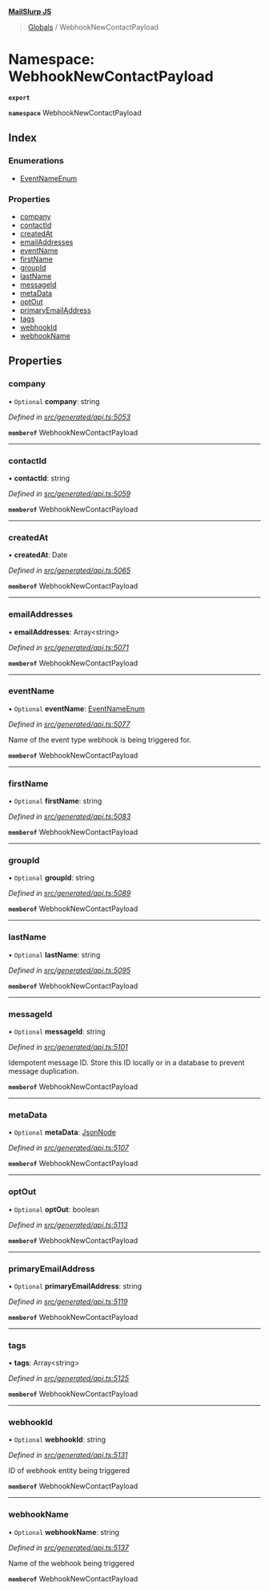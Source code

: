 **[MailSlurp JS](../README.md)**

> [Globals](../README.md) / WebhookNewContactPayload

# Namespace: WebhookNewContactPayload

**`export`** 

**`namespace`** WebhookNewContactPayload

## Index

### Enumerations

* [EventNameEnum](../enums/webhooknewcontactpayload.eventnameenum.md)

### Properties

* [company](webhooknewcontactpayload.md#company)
* [contactId](webhooknewcontactpayload.md#contactid)
* [createdAt](webhooknewcontactpayload.md#createdat)
* [emailAddresses](webhooknewcontactpayload.md#emailaddresses)
* [eventName](webhooknewcontactpayload.md#eventname)
* [firstName](webhooknewcontactpayload.md#firstname)
* [groupId](webhooknewcontactpayload.md#groupid)
* [lastName](webhooknewcontactpayload.md#lastname)
* [messageId](webhooknewcontactpayload.md#messageid)
* [metaData](webhooknewcontactpayload.md#metadata)
* [optOut](webhooknewcontactpayload.md#optout)
* [primaryEmailAddress](webhooknewcontactpayload.md#primaryemailaddress)
* [tags](webhooknewcontactpayload.md#tags)
* [webhookId](webhooknewcontactpayload.md#webhookid)
* [webhookName](webhooknewcontactpayload.md#webhookname)

## Properties

### company

• `Optional` **company**: string

*Defined in [src/generated/api.ts:5053](https://github.com/mailslurp/mailslurp-client/blob/aa918cc/src/generated/api.ts#L5053)*

**`memberof`** WebhookNewContactPayload

___

### contactId

•  **contactId**: string

*Defined in [src/generated/api.ts:5059](https://github.com/mailslurp/mailslurp-client/blob/aa918cc/src/generated/api.ts#L5059)*

**`memberof`** WebhookNewContactPayload

___

### createdAt

•  **createdAt**: Date

*Defined in [src/generated/api.ts:5065](https://github.com/mailslurp/mailslurp-client/blob/aa918cc/src/generated/api.ts#L5065)*

**`memberof`** WebhookNewContactPayload

___

### emailAddresses

•  **emailAddresses**: Array\<string>

*Defined in [src/generated/api.ts:5071](https://github.com/mailslurp/mailslurp-client/blob/aa918cc/src/generated/api.ts#L5071)*

**`memberof`** WebhookNewContactPayload

___

### eventName

• `Optional` **eventName**: [EventNameEnum](../enums/webhooknewcontactpayload.eventnameenum.md)

*Defined in [src/generated/api.ts:5077](https://github.com/mailslurp/mailslurp-client/blob/aa918cc/src/generated/api.ts#L5077)*

Name of the event type webhook is being triggered for.

**`memberof`** WebhookNewContactPayload

___

### firstName

• `Optional` **firstName**: string

*Defined in [src/generated/api.ts:5083](https://github.com/mailslurp/mailslurp-client/blob/aa918cc/src/generated/api.ts#L5083)*

**`memberof`** WebhookNewContactPayload

___

### groupId

• `Optional` **groupId**: string

*Defined in [src/generated/api.ts:5089](https://github.com/mailslurp/mailslurp-client/blob/aa918cc/src/generated/api.ts#L5089)*

**`memberof`** WebhookNewContactPayload

___

### lastName

• `Optional` **lastName**: string

*Defined in [src/generated/api.ts:5095](https://github.com/mailslurp/mailslurp-client/blob/aa918cc/src/generated/api.ts#L5095)*

**`memberof`** WebhookNewContactPayload

___

### messageId

• `Optional` **messageId**: string

*Defined in [src/generated/api.ts:5101](https://github.com/mailslurp/mailslurp-client/blob/aa918cc/src/generated/api.ts#L5101)*

Idempotent message ID. Store this ID locally or in a database to prevent message duplication.

**`memberof`** WebhookNewContactPayload

___

### metaData

• `Optional` **metaData**: [JsonNode](../interfaces/jsonnode.md)

*Defined in [src/generated/api.ts:5107](https://github.com/mailslurp/mailslurp-client/blob/aa918cc/src/generated/api.ts#L5107)*

**`memberof`** WebhookNewContactPayload

___

### optOut

• `Optional` **optOut**: boolean

*Defined in [src/generated/api.ts:5113](https://github.com/mailslurp/mailslurp-client/blob/aa918cc/src/generated/api.ts#L5113)*

**`memberof`** WebhookNewContactPayload

___

### primaryEmailAddress

• `Optional` **primaryEmailAddress**: string

*Defined in [src/generated/api.ts:5119](https://github.com/mailslurp/mailslurp-client/blob/aa918cc/src/generated/api.ts#L5119)*

**`memberof`** WebhookNewContactPayload

___

### tags

•  **tags**: Array\<string>

*Defined in [src/generated/api.ts:5125](https://github.com/mailslurp/mailslurp-client/blob/aa918cc/src/generated/api.ts#L5125)*

**`memberof`** WebhookNewContactPayload

___

### webhookId

• `Optional` **webhookId**: string

*Defined in [src/generated/api.ts:5131](https://github.com/mailslurp/mailslurp-client/blob/aa918cc/src/generated/api.ts#L5131)*

ID of webhook entity being triggered

**`memberof`** WebhookNewContactPayload

___

### webhookName

• `Optional` **webhookName**: string

*Defined in [src/generated/api.ts:5137](https://github.com/mailslurp/mailslurp-client/blob/aa918cc/src/generated/api.ts#L5137)*

Name of the webhook being triggered

**`memberof`** WebhookNewContactPayload
